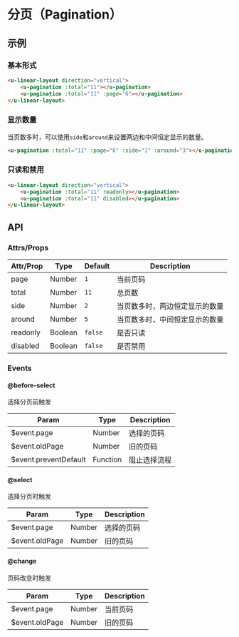 # 分页（Pagination）

## 示例
### 基本形式

``` html
<u-linear-layout direction="vertical">
    <u-pagination :total="11"></u-pagination>
    <u-pagination :total="11" :page="6"></u-pagination>
</u-linear-layout>
```

### 显示数量

当页数多时，可以使用`side`和`around`来设置两边和中间恒定显示的数量。

``` html
<u-pagination :total="11" :page="6" :side="1" :around="3"></u-pagination>
```

### 只读和禁用

``` html
<u-linear-layout direction="vertical">
    <u-pagination :total="11" readonly></u-pagination>
    <u-pagination :total="11" disabled></u-pagination>
</u-linear-layout>
```

## API
### Attrs/Props

| Attr/Prop | Type | Default | Description |
| --------- | ---- | ------- | ----------- |
| page | Number | `1` | 当前页码 |
| total | Number | `11` | 总页数 |
| side | Number | `2` | 当页数多时，两边恒定显示的数量 |
| around | Number | `5` | 当页数多时，中间恒定显示的数量  |
| readonly | Boolean | `false` | 是否只读 |
| disabled | Boolean | `false` | 是否禁用 |

### Events

#### @before-select

选择分页前触发

| Param | Type | Description |
| ----- | ---- | ----------- |
| $event.page | Number | 选择的页码 |
| $event.oldPage | Number | 旧的页码 |
| $event.preventDefault | Function | 阻止选择流程 |

#### @select

选择分页时触发

| Param | Type | Description |
| ----- | ---- | ----------- |
| $event.page | Number | 选择的页码 |
| $event.oldPage | Number | 旧的页码 |

#### @change

页码改变时触发

| Param | Type | Description |
| ----- | ---- | ----------- |
| $event.page | Number | 当前页码 |
| $event.oldPage | Number | 旧的页码 |
